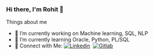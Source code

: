 ### Hi there, I'm Rohit 👋

Things about me
- 🔭 I’m currently working on Machine learning, SQL, NLP
- 🌱 I’m currently learning Oracle, Python, PL/SQL
- 🤩 Connect with Me: [![Linkedin](https://img.shields.io/badge/LinkedIn-0077B5?style=for-the-badge&logo=linkedin&logoColor=white)](https://www.linkedin.com/in/rohitshukla001/)&nbsp; <a href="https://gitlab.com/rohitshukla001/"> <img alt="Gitlab" src="https://img.shields.io/badge/GitLab-330F63?style=for-the-badge&logo=gitlab&logoColor=white"/>
</a>
